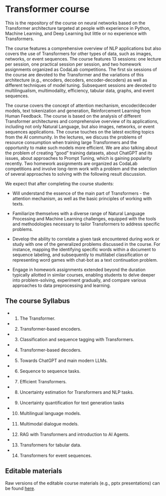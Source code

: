 # Transformer course
This is the repository of the course on neural networks based on the Transformer architecture targeted at people with experience in Python, Machine Learning, and Deep Learning but little or no experience with Transformers. 

The course features a comprehensive overview of NLP applications but also covers the use of Transformers for other types of data, such as images, networks, or event sequences. The course features $13$ sessions: one lecture per session, one practical session per session, and two homework assignments organized as CodaLab competitions. The first six sessions of the course are devoted to the Transformer and the variations of this architecture (e.g., encoders, decoders, encoder-decoders) as well as different techniques of model tuning. Subsequent sessions are devoted to multilingualism, multimodality, efficiency, tabular data, graphs, and event sequences.

The course covers the concept of attention mechanism, encoder/decoder models, text tokenization and generation, Reinforcement Learning from Human Feedback. The course is based on the analysis of different Transformer architectures and comprehensive overview of its applications, including not only Natural Language, but also images, networks, or event sequences applications.
The course touches on the latest exciting topics from the AI community. In the lectures, we discuss the problems of resource consumption when training large Transformers and the opportunity to make such models more efficient. We are also talking about the problem of creating “good” training datasets, about ChatGPT and its issues, about approaches to Prompt Tuning, which is gaining popularity recently.
Two homework assignments are organized as CodaLab competitions and involve long-term work with a problem and the selection of several approaches to solving with the following result discussion.

We expect that after completing the course students:

* Will understand the essence of the main part of Transformers - the attention mechanism, as well as the basic principles of working with texts.

* Familiarize themselves with a diverse range of Natural Language Processing and Machine Learning challenges, equipped with the tools and methodologies necessary to tailor Transformers to address specific problems.

* Develop the ability to correlate a given task encountered during work or study with one of the generalized problems discussed in the course. For instance, mapping the identifying specific words within a document to sequence labeling, and subsequently to multilabel classification or representing word games with chat-bot as a text continuation problem.

* Engage in homework assignments extended beyond the duration typically allotted in similar courses, enabling students to delve deeper into problem-solving, experiment gradually, and compare various approaches to data preprocessing and learning.

## The course Syllabus


* 1.  The Transformer.
* 2.  Transformer-based encoders.
* 3.  Classification and sequence tagging with Transformers.
* 4.  Transformer-based decoders. 
* 5.  Towards ChatGPT and main modern LLMs.
* 6.  Sequence to sequence tasks. 
* 7.  Efficient Transformers.
* 8.  Uncertainty estimation for Transformers and NLP tasks.
* 9.  Uncertainty quantification for text generation tasks
* 10.  Multilingual language models.
* 11.  Multimodal dialogue models.
* 12.  RAG with Transformers and introduction to AI Agents. 
* 13.  Transformers for tabular data.
* 14.  Transformers for event sequences.

## Editable materials

Raw versions of the editable course materials (e.g., pptx presentations) can be found [here](https://drive.google.com/drive/folders/1rJU9uAyoEcXhutNGeHc8pUIw9gyPzzn7?usp=sharing).

